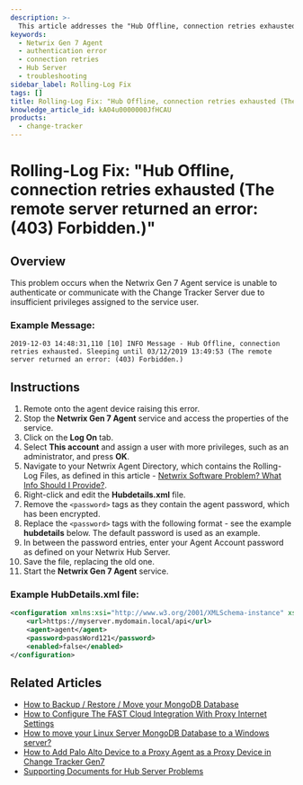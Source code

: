 ```yaml
---
description: >-
  This article addresses the "Hub Offline, connection retries exhausted" error, detailing the steps to resolve authentication issues with the Netwrix Gen 7 Agent service.
keywords:
  - Netwrix Gen 7 Agent
  - authentication error
  - connection retries
  - Hub Server
  - troubleshooting
sidebar_label: Rolling-Log Fix
tags: []
title: Rolling-Log Fix: "Hub Offline, connection retries exhausted (The remote server returned an error: (403) Forbidden.)"
knowledge_article_id: kA04u0000000JfHCAU
products:
  - change-tracker
---
```


# Rolling-Log Fix: "Hub Offline, connection retries exhausted (The remote server returned an error: (403) Forbidden.)"

## Overview

This problem occurs when the Netwrix Gen 7 Agent service is unable to authenticate or communicate with the Change Tracker Server due to insufficient privileges assigned to the service user.

### Example Message:

```
2019-12-03 14:48:31,110 [10] INFO Message - Hub Offline, connection retries exhausted. Sleeping until 03/12/2019 13:49:53 (The remote server returned an error: (403) Forbidden.)
```

## Instructions

1. Remote onto the agent device raising this error.
2. Stop the **Netwrix Gen 7 Agent** service and access the properties of the service.
3. Click on the **Log On** tab.
4. Select **This account** and assign a user with more privileges, such as an administrator, and press **OK**.
5. Navigate to your Netwrix Agent Directory, which contains the Rolling-Log Files, as defined in this article - [Netwrix Software Problem? What Info Should I Provide?](http://supportnntws.atlassian.nethttps://kb.netwrix.com/8048).
6. Right-click and edit the **Hubdetails.xml** file.
7. Remove the `<password>` tags as they contain the agent password, which has been encrypted.
8. Replace the `<password>` tags with the following format - see the example **hubdetails** below. The default password is used as an example.
9. In between the password entries, enter your Agent Account password as defined on your Netwrix Hub Server.
10. Save the file, replacing the old one.
11. Start the **Netwrix Gen 7 Agent** service.

### Example HubDetails.xml file:

```xml
<configuration xmlns:xsi="http://www.w3.org/2001/XMLSchema-instance" xsi:noNamespaceSchemaLocation="http://www.w3.org/2001/XMLSchema">
    <url>https://myserver.mydomain.local/api</url>
    <agent>agent</agent>
    <password>passWord121</password>
    <enabled>false</enabled>
</configuration>
```

## Related Articles

- [How to Backup / Restore / Move your MongoDB Database](https://kb.netwrix.com/8150)
- [How to Configure The FAST Cloud Integration With Proxy Internet Settings](https://kb.netwrix.com/8295)
- [How to move your Linux Server MongoDB Database to a Windows server?](https://kb.netwrix.com/8283)
- [How to Add Palo Alto Device to a Proxy Agent as a Proxy Device in Change Tracker Gen7](https://kb.netwrix.com/8164)
- [Supporting Documents for Hub Server Problems](https://kb.netwrix.com/8273)